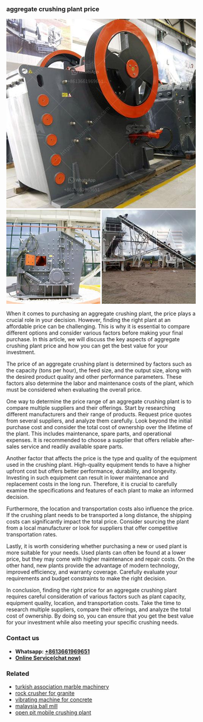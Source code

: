 <h3>aggregate crushing plant price</h3><img src='1708589147.jpg' alt=''><p>When it comes to purchasing an aggregate crushing plant, the price plays a crucial role in your decision. However, finding the right plant at an affordable price can be challenging. This is why it is essential to compare different options and consider various factors before making your final purchase. In this article, we will discuss the key aspects of aggregate crushing plant price and how you can get the best value for your investment.</p><p>The price of an aggregate crushing plant is determined by factors such as the capacity (tons per hour), the feed size, and the output size, along with the desired product quality and other performance parameters. These factors also determine the labor and maintenance costs of the plant, which must be considered when evaluating the overall price.</p><p>One way to determine the price range of an aggregate crushing plant is to compare multiple suppliers and their offerings. Start by researching different manufacturers and their range of products. Request price quotes from several suppliers, and analyze them carefully. Look beyond the initial purchase cost and consider the total cost of ownership over the lifetime of the plant. This includes maintenance, spare parts, and operational expenses. It is recommended to choose a supplier that offers reliable after-sales service and readily available spare parts.</p><p>Another factor that affects the price is the type and quality of the equipment used in the crushing plant. High-quality equipment tends to have a higher upfront cost but offers better performance, durability, and longevity. Investing in such equipment can result in lower maintenance and replacement costs in the long run. Therefore, it is crucial to carefully examine the specifications and features of each plant to make an informed decision.</p><p>Furthermore, the location and transportation costs also influence the price. If the crushing plant needs to be transported a long distance, the shipping costs can significantly impact the total price. Consider sourcing the plant from a local manufacturer or look for suppliers that offer competitive transportation rates.</p><p>Lastly, it is worth considering whether purchasing a new or used plant is more suitable for your needs. Used plants can often be found at a lower price, but they may come with higher maintenance and repair costs. On the other hand, new plants provide the advantage of modern technology, improved efficiency, and warranty coverage. Carefully evaluate your requirements and budget constraints to make the right decision.</p><p>In conclusion, finding the right price for an aggregate crushing plant requires careful consideration of various factors such as plant capacity, equipment quality, location, and transportation costs. Take the time to research multiple suppliers, compare their offerings, and analyze the total cost of ownership. By doing so, you can ensure that you get the best value for your investment while also meeting your specific crushing needs.</p><h3>Contact us</h3><ul><li><strong>Whatsapp:&nbsp;<a href="https://wa.me/8613661969651">+8613661969651</a></strong></li><li><a href="https://swt.shibang-china.com/?git&amp;zhl&amp;aggregate crushing plant price"><strong>Online Service(chat now)</strong></a></li></ul><h3>Related</h3><ul><li><a href='turkish association marble machinery.md'>turkish association marble machinery</a></li><li><a href='rock crusher for granite.md'>rock crusher for granite</a></li><li><a href='vibrating machine for concrete.md'>vibrating machine for concrete</a></li><li><a href='malaysia ball mill.md'>malaysia ball mill</a></li><li><a href='open pit mobile crushing plant.md'>open pit mobile crushing plant</a></li></ul>